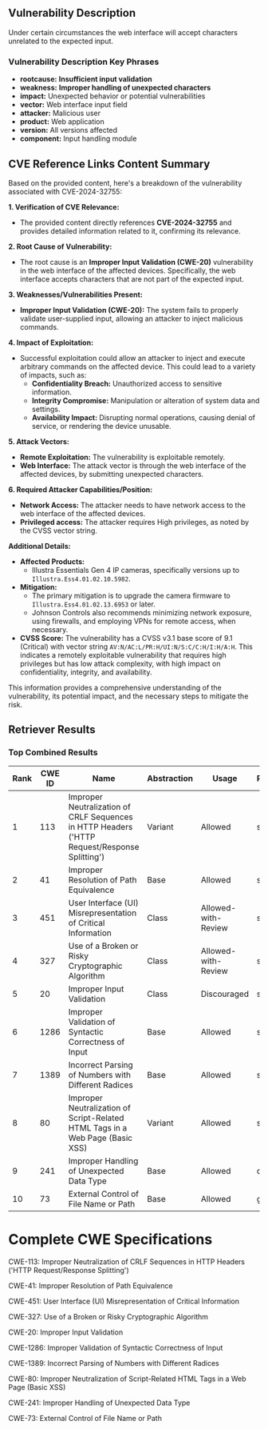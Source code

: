 ## Vulnerability Description
Under certain circumstances the web interface will accept characters unrelated to the expected input.

### Vulnerability Description Key Phrases
- **rootcause:** **Insufficient input validation**
- **weakness:** **Improper handling of unexpected characters**
- **impact:** Unexpected behavior or potential vulnerabilities
- **vector:** Web interface input field
- **attacker:** Malicious user
- **product:** Web application
- **version:** All versions affected
- **component:** Input handling module

## CVE Reference Links Content Summary
Based on the provided content, here's a breakdown of the vulnerability associated with CVE-2024-32755:

**1. Verification of CVE Relevance:**

*   The provided content directly references **CVE-2024-32755** and provides detailed information related to it, confirming its relevance.

**2. Root Cause of Vulnerability:**

*   The root cause is an **Improper Input Validation (CWE-20)** vulnerability in the web interface of the affected devices. Specifically, the web interface accepts characters that are not part of the expected input.

**3. Weaknesses/Vulnerabilities Present:**

*   **Improper Input Validation (CWE-20):** The system fails to properly validate user-supplied input, allowing an attacker to inject malicious commands.

**4. Impact of Exploitation:**

*   Successful exploitation could allow an attacker to inject and execute arbitrary commands on the affected device. This could lead to a variety of impacts, such as:
    *   **Confidentiality Breach:** Unauthorized access to sensitive information.
    *   **Integrity Compromise:** Manipulation or alteration of system data and settings.
    *   **Availability Impact:** Disrupting normal operations, causing denial of service, or rendering the device unusable.

**5. Attack Vectors:**

*   **Remote Exploitation:** The vulnerability is exploitable remotely.
*   **Web Interface:** The attack vector is through the web interface of the affected devices, by submitting unexpected characters.

**6. Required Attacker Capabilities/Position:**

*   **Network Access:** The attacker needs to have network access to the web interface of the affected devices.
*   **Privileged access:** The attacker requires High privileges, as noted by the CVSS vector string.

**Additional Details:**

*   **Affected Products:**
    *   Illustra Essentials Gen 4 IP cameras, specifically versions up to `Illustra.Ess4.01.02.10.5982`.
*   **Mitigation:**
    *   The primary mitigation is to upgrade the camera firmware to `Illustra.Ess4.01.02.13.6953` or later.
    *   Johnson Controls also recommends minimizing network exposure, using firewalls, and employing VPNs for remote access, when necessary.
*   **CVSS Score:** The vulnerability has a CVSS v3.1 base score of 9.1 (Critical) with vector string `AV:N/AC:L/PR:H/UI:N/S:C/C:H/I:H/A:H`. This indicates a remotely exploitable vulnerability that requires high privileges but has low attack complexity, with high impact on confidentiality, integrity, and availability.

This information provides a comprehensive understanding of the vulnerability, its potential impact, and the necessary steps to mitigate the risk.

## Retriever Results

### Top Combined Results

| Rank | CWE ID | Name | Abstraction | Usage  | Retrievers | Individual Scores |
|------|--------|------|-------------|-------|------------|-------------------|
| 1 | 113 | Improper Neutralization of CRLF Sequences in HTTP Headers ('HTTP Request/Response Splitting') | Variant | Allowed | sparse | 0.097 |
| 2 | 41 | Improper Resolution of Path Equivalence | Base | Allowed | sparse | 0.089 |
| 3 | 451 | User Interface (UI) Misrepresentation of Critical Information | Class | Allowed-with-Review | sparse | 0.088 |
| 4 | 327 | Use of a Broken or Risky Cryptographic Algorithm | Class | Allowed-with-Review | sparse | 0.088 |
| 5 | 20 | Improper Input Validation | Class | Discouraged | sparse | 0.087 |
| 6 | 1286 | Improper Validation of Syntactic Correctness of Input | Base | Allowed | sparse | 0.086 |
| 7 | 1389 | Incorrect Parsing of Numbers with Different Radices | Base | Allowed | sparse | 0.086 |
| 8 | 80 | Improper Neutralization of Script-Related HTML Tags in a Web Page (Basic XSS) | Variant | Allowed | sparse | 0.085 |
| 9 | 241 | Improper Handling of Unexpected Data Type | Base | Allowed | dense | 0.570 |
| 10 | 73 | External Control of File Name or Path | Base | Allowed | graph | 0.003 |



# Complete CWE Specifications

CWE-113: Improper Neutralization of CRLF Sequences in HTTP Headers ('HTTP Request/Response Splitting')

CWE-41: Improper Resolution of Path Equivalence

CWE-451: User Interface (UI) Misrepresentation of Critical Information

CWE-327: Use of a Broken or Risky Cryptographic Algorithm

CWE-20: Improper Input Validation

CWE-1286: Improper Validation of Syntactic Correctness of Input

CWE-1389: Incorrect Parsing of Numbers with Different Radices

CWE-80: Improper Neutralization of Script-Related HTML Tags in a Web Page (Basic XSS)

CWE-241: Improper Handling of Unexpected Data Type

CWE-73: External Control of File Name or Path